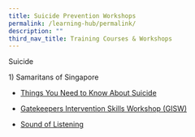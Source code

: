 ```yaml
---
title: Suicide Prevention Workshops
permalink: /learning-hub/permalink/
description: ""
third_nav_title: Training Courses & Workshops
---
```

Suicide 

1) Samaritans of Singapore 

*   [Things You Need to Know About Suicide](https://www.sos.org.sg/training/suicide-awareness-talk-10-things-you-need-to-know-about-suicide)
    
*   [Gatekeepers Intervention Skills Workshop (GISW)](https://www.sos.org.sg/training/gatekeepers-intervention-skills-workshop-gisw) 
    
*   [Sound of Listening](https://www.sos.org.sg/training/the-sound-of-listening)